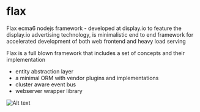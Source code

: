 # flax
Flax ecma6 nodejs framework - developed at display.io to feature the display.io advertising technology, is minimalistic end to end framework for accelerated development of both web frontend and heavy load serving


Flax is a full blown framework that includes a set of concepts and their implementation 
* entity abstraction layer 
* a minimal ORM with vendor plugins and implementations 
* cluster aware event bus 
* webserver wrapper library

![Alt text](docs/cluster.jpg)
